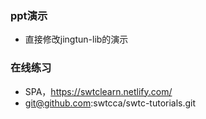 ### ppt演示
- 直接修改jingtun-lib的演示

### 在线练习
- SPA，https://swtclearn.netlify.com/
- git@github.com:swtcca/swtc-tutorials.git
